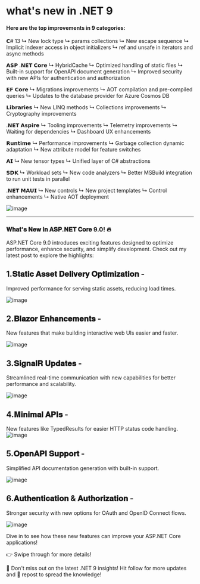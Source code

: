 # what's new in .NET 9

#### Here are the top improvements in 9 categories:
𝗖# 13 
↳ New lock type
↳ params collections
↳ New escape sequence
↳ Implicit indexer access in object initializers
↳ ref and unsafe in iterators and async methods

𝗔𝗦𝗣 .𝗡𝗘𝗧 𝗖𝗼𝗿𝗲
↳ HybridCache
↳ Optimized handling of static files
↳ Built-in support for OpenAPI document generation
↳ Improved security with new APIs for authentication and authorization

𝗘𝗙 𝗖𝗼𝗿𝗲
↳ Migrations improvements
↳ AOT compilation and pre-compiled queries
↳ Updates to the database provider for Azure Cosmos DB

𝗟𝗶𝗯𝗿𝗮𝗿𝗶𝗲𝘀
↳ New LINQ methods
↳ Collections improvements
↳ Cryptography improvements

.𝗡𝗘𝗧 𝗔𝘀𝗽𝗶𝗿𝗲
↳ Tooling improvements
↳ Telemetry improvements
↳ Waiting for dependencies
↳ Dashboard UX enhancements

𝗥𝘂𝗻𝘁𝗶𝗺𝗲
↳ Performance improvements
↳ Garbage collection dynamic adaptation
↳ New attribute model for feature switches

𝗔𝗜
↳ New tensor types
↳ Unified layer of C# abstractions

𝗦𝗗𝗞
↳ Workload sets
↳ New code analyzers
↳ Better MSBuild integration to run unit tests in parallel

.𝗡𝗘𝗧 𝗠𝗔𝗨𝗜
↳ New controls
↳ New project templates
↳ Control enhancements
↳ Native AOT deployment

 ![image](https://github.com/user-attachments/assets/c4988186-3125-42bc-b11e-fb838669dfcd)


 ---------------------------------------
 ### 𝐖𝐡𝐚𝐭'𝐬 𝐍𝐞𝐰 𝐢𝐧 𝐀𝐒𝐏.𝐍𝐄𝐓 𝐂𝐨𝐫𝐞 9.0! 🔥


ASP.NET Core 9.0 introduces exciting features designed to optimize performance, enhance security, and simplify development. Check out my latest post to explore the highlights:

## 1.𝐒𝐭𝐚𝐭𝐢𝐜 𝐀𝐬𝐬𝐞𝐭 𝐃𝐞𝐥𝐢𝐯𝐞𝐫𝐲 𝐎𝐩𝐭𝐢𝐦𝐢𝐳𝐚𝐭𝐢𝐨𝐧 -

Improved performance for serving static assets, reducing load times.

![image](https://github.com/user-attachments/assets/a7cd8f74-faaa-4476-a2e8-3b7fdeff55e8)


## 2.𝐁𝐥𝐚𝐳𝐨𝐫 𝐄𝐧𝐡𝐚𝐧𝐜𝐞𝐦𝐞𝐧𝐭𝐬 -

New features that make building interactive web UIs easier and faster.

![image](https://github.com/user-attachments/assets/c9b94b3a-92a7-46b0-9196-96c7fcd4a577)

## 3.𝐒𝐢𝐠𝐧𝐚𝐥𝐑 𝐔𝐩𝐝𝐚𝐭𝐞𝐬 - 

Streamlined real-time communication with new capabilities for better performance and scalability.

![image](https://github.com/user-attachments/assets/27c48d6f-a044-4710-976c-a0a244ed191c)

##  4.𝐌𝐢𝐧𝐢𝐦𝐚𝐥 𝐀𝐏𝐈𝐬 - 

New features like TypedResults for easier HTTP status code handling.
![image](https://github.com/user-attachments/assets/e25debde-ef4e-4930-a071-2606a9ad1f99)
## 5.𝐎𝐩𝐞𝐧𝐀𝐏𝐈 𝐒𝐮𝐩𝐩𝐨𝐫𝐭 - 

Simplified API documentation generation with built-in support.

![image](https://github.com/user-attachments/assets/823bb8bf-f80b-48a5-b827-b0c95c4add5d)

## 6.𝐀𝐮𝐭𝐡𝐞𝐧𝐭𝐢𝐜𝐚𝐭𝐢𝐨𝐧 & 𝐀𝐮𝐭𝐡𝐨𝐫𝐢𝐳𝐚𝐭𝐢𝐨𝐧 -

Stronger security with new options for OAuth and OpenID Connect flows.

![image](https://github.com/user-attachments/assets/72b11b5a-55d2-454f-9a77-8424cd188854)

Dive in to see how these new features can improve your ASP.NET Core applications!

👉 Swipe through for more details!

🌟 Don't miss out on the latest .NET 9 insights! Hit follow for more updates and 🔁 repost to spread the knowledge!




















